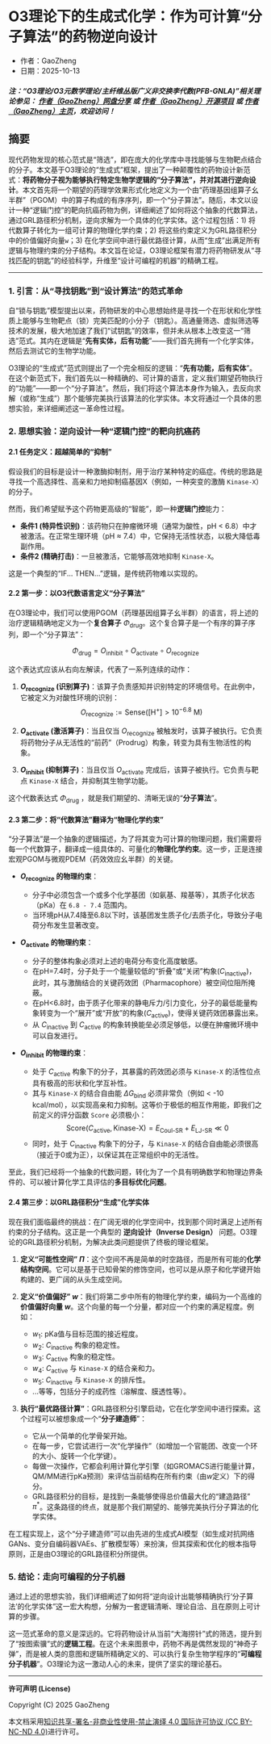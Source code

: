 # O3理论下的生成式化学：作为可计算“分子算法”的药物逆向设计

- 作者：GaoZheng
- 日期：2025-10-13

#### ***注：“O3理论/O3元数学理论/主纤维丛版广义非交换李代数(PFB-GNLA)”相关理论参见： [作者（GaoZheng）网盘分享](https://drive.google.com/drive/folders/1lrgVtvhEq8cNal0Aa0AjeCNQaRA8WERu?usp=sharing) 或 [作者（GaoZheng）开源项目](https://github.com/CTaiDeng/open_meta_mathematical_theory) 或 [作者（GaoZheng）主页](https://mymetamathematics.blogspot.com)，欢迎访问！***

## 摘要
现代药物发现的核心范式是“筛选”，即在庞大的化学库中寻找能够与生物靶点结合的分子。本文基于O3理论的“生成式”框架，提出了一种颠覆性的药物设计新范式：**将药物分子视为能够执行特定生物学逻辑的“分子算法”，并对其进行逆向设计**。本文首先将一个期望的药理学效果形式化地定义为一个由“药理基因组算子幺半群”（PGOM）中的算子构成的有序序列，即一个“分子算法”。随后，本文以设计一种“逻辑门控”的靶向抗癌药物为例，详细阐述了如何将这个抽象的代数算法，通过GRL路径积分机制，逆向求解为一个具体的化学实体。这个过程包括：1) 将代数算子转化为一组可计算的物理化学约束；2) 将这些约束定义为GRL路径积分中的价值偏好向量`w`；3) 在化学空间中进行最优路径计算，从而“生成”出满足所有逻辑与物理约束的分子结构。本文旨在论证，O3理论框架有潜力将药物研发从“寻找匹配的钥匙”的经验科学，升维至“设计可编程的机器”的精确工程。

---

### **1. 引言：从“寻找钥匙”到“设计算法”的范式革命**

自“锁与钥匙”模型提出以来，药物研发的中心思想始终是寻找一个在形状和化学性质上能够与生物靶点（锁）完美匹配的小分子（钥匙）。高通量筛选、虚拟筛选等技术的发展，极大地加速了我们“试钥匙”的效率，但并未从根本上改变这一“筛选”范式。其内在逻辑是“**先有实体，后有功能**”——我们首先拥有一个化学实体，然后去测试它的生物学功能。

O3理论的“生成式”范式则提出了一个完全相反的逻辑：“**先有功能，后有实体**”。在这个新范式下，我们首先以一种精确的、可计算的语言，定义我们期望药物执行的“功能”——即一个“分子算法”。然后，我们将这个算法本身作为输入，去反向求解（或称“生成”）那个能够完美执行该算法的化学实体。本文将通过一个具体的思想实验，来详细阐述这一革命性过程。

### **2. 思想实验：逆向设计一种“逻辑门控”的靶向抗癌药**

#### **2.1 任务定义：超越简单的“抑制”**

假设我们的目标是设计一种激酶抑制剂，用于治疗某种特定的癌症。传统的思路是寻找一个高选择性、高亲和力地抑制癌基因X（例如，一种突变的激酶 `Kinase-X`）的分子。

然而，我们希望赋予这个药物更高级的“智能”，即一种**逻辑门控**能力：
* **条件1 (特异性识别)**：该药物只在肿瘤微环境（通常为酸性，pH < 6.8）中才被激活。在正常生理环境（pH ≈ 7.4）中，它保持无活性状态，以极大降低毒副作用。
* **条件2 (精确打击)**：一旦被激活，它能够高效地抑制 `Kinase-X`。

这是一个典型的“IF... THEN...”逻辑，是传统药物难以实现的。

#### **2.2 第一步：以O3代数语言定义“分子算法”**

在O3理论中，我们可以使用PGOM（药理基因组算子幺半群）的语言，将上述的治疗逻辑精确地定义为一个**复合算子** $\Phi_{\text{drug}}$。这个复合算子是一个有序的算子序列，即一个“分子算法”：

$$\Phi_{\text{drug}} = O_{\text{inhibit}} \circ O_{\text{activate}} \circ O_{\text{recognize}}$$

这个表达式应该从右向左解读，代表了一系列连续的动作：

1.  **$O_{\text{recognize}}$ (识别算子)**：该算子负责感知并识别特定的环境信号。在此例中，它被定义为对酸性环境的识别：
    $$O_{\text{recognize}} := \text{Sense}([\text{H}^+] > 10^{-6.8} \text{ M})$$

2.  **$O_{\text{activate}}$ (激活算子)**：当且仅当 $O_{\text{recognize}}$ 被触发时，该算子被执行。它负责将药物分子从无活性的“前药”（Prodrug）构象，转变为具有生物活性的构象。

3.  **$O_{\text{inhibit}}$ (抑制算子)**：当且仅当 $O_{\text{activate}}$ 完成后，该算子被执行。它负责与靶点 `Kinase-X` 结合，并抑制其生物学功能。

这个代数表达式 $\Phi_{\text{drug}}$ ，就是我们期望的、清晰无误的“**分子算法**”。

#### **2.3 第二步：将“代数算法”翻译为“物理化学约束”**

“分子算法”是一个抽象的逻辑描述，为了将其变为可计算的物理问题，我们需要将每一个代数算子，翻译成一组具体的、可量化的**物理化学约束**。这一步，正是连接宏观PGOM与微观PDEM（药效效应幺半群）的关键。

* **$O_{\text{recognize}}$ 的物理约束**：
    * 分子中必须包含一个或多个化学基团（如氨基、羧基等），其质子化状态（pKa）在 `6.8 - 7.4` 范围内。
    * 当环境pH从7.4降至6.8以下时，该基团发生质子化/去质子化，导致分子电荷分布发生显著改变。

* **$O_{\text{activate}}$ 的物理约束**：
    * 分子的整体构象必须对上述的电荷分布变化高度敏感。
    * 在pH=7.4时，分子处于一个能量较低的“折叠”或“关闭”构象($C_{\text{inactive}}$)，此时，其与激酶结合的关键药效团（Pharmacophore）被空间位阻所掩蔽。
    * 在pH<6.8时，由于质子化带来的静电斥力/引力变化，分子的最低能量构象转变为一个“展开”或“开放”的构象($C_{\text{active}}$)，使得关键药效团暴露出来。
    * 从 $C_{\text{inactive}}$ 到 $C_{\text{active}}$ 的构象转换能垒必须足够低，以便在肿瘤微环境中可以自发进行。

* **$O_{\text{inhibit}}$ 的物理约束**：
    * 处于 $C_{\text{active}}$ 构象下的分子，其暴露的药效团必须与 `Kinase-X` 的活性位点具有极高的形状和化学互补性。
    * 其与 `Kinase-X` 的结合自由能 $\Delta G_{\text{bind}}$ 必须非常负（例如 < -10 kcal/mol），以实现高亲和力抑制。这等价于极低的相互作用能，即我们之前定义的评分函数 `Score` 必须极小：
        $$\text{Score}(C_{\text{active}}, \text{Kinase-X}) = E_{\text{Coul-SR}} + E_{\text{LJ-SR}} \ll 0$$
    * 同时，处于 $C_{\text{inactive}}$ 构象下的分子，与 `Kinase-X` 的结合自由能必须很高（接近于0或为正），以保证其在正常组织中的无活性。

至此，我们已经将一个抽象的代数问题，转化为了一个具有明确数学和物理边界条件的、可以被计算化学工具评估的**多目标优化问题**。

#### **2.4 第三步：以GRL路径积分“生成”化学实体**

现在我们面临最终的挑战：在广阔无垠的化学空间中，找到那个同时满足上述所有约束的分子结构。这正是一个典型的 **逆向设计（Inverse Design）** 问题。O3理论的GRL路径积分机制，为解决此类问题提供了终极的理论框架。

1.  **定义“可能性空间” $\Pi$**：这个空间不再是简单的时空路径，而是所有可能的**化学结构空间**。它可以是基于已知骨架的修饰空间，也可以是从原子和化学键开始构建的、更广阔的从头生成空间。

2.  **定义“价值偏好” $w$**：我们将第二步中所有的物理化学约束，编码为一个高维的**价值偏好向量 $w$**。这个向量的每一个分量，都对应一个约束的满足程度。例如：
    * $w_1$: pKa值与目标范围的接近程度。
    * $w_2$: $C_{\text{inactive}}$ 构象的稳定性。
    * $w_3$: $C_{\text{active}}$ 构象的稳定性。
    * $w_4$: $C_{\text{active}}$ 与 `Kinase-X` 的结合亲和力。
    * $w_5$: $C_{\text{inactive}}$ 与 `Kinase-X` 的排斥性。
    * ...等等，包括分子的成药性（溶解度、膜透性等）。

3.  **执行“最优路径计算”**：GRL路径积分引擎启动，它在化学空间中进行探索。这个过程可以被想象成一个“**分子建造师**”：
    * 它从一个简单的化学骨架开始。
    * 在每一步，它尝试进行一次“化学操作”（如增加一个官能团、改变一个环的大小、旋转一个化学键）。
    * 每做一次操作，它都会利用计算化学引擎（如GROMACS进行能量计算，QM/MM进行pKa预测）来评估当前结构在所有约束（由$w$定义）下的得分。
    * GRL路径积分的目标，是找到一条能够使得总价值最大化的“建造路径” $\pi^*$。这条路径的终点，就是那个我们期望的、能够完美执行分子算法的化学实体。

在工程实现上，这个“分子建造师”可以由先进的生成式AI模型（如生成对抗网络GANs、变分自编码器VAEs、扩散模型等）来扮演，但其探索和优化的根本指导原则，正是由O3理论的GRL路径积分所提供。

### **5. 结论：走向可编程的分子机器**

通过上述的思想实验，我们详细阐述了如何将“逆向设计出能够精确执行‘分子算法’的化学实体”这一宏大构想，分解为一套逻辑清晰、理论自洽、且在原则上可计算的步骤。

这一范式革命的意义是深远的。它将药物设计从当前“大海捞针”式的筛选，提升到了“按图索骥”式的**逻辑工程**。在这个未来图景中，药物不再是偶然发现的“神奇子弹”，而是被人类的意图和逻辑所精确定义的、可以执行复杂生物学程序的“**可编程分子机器**”。O3理论为这一激动人心的未来，提供了坚实的理论基石。

---

**许可声明 (License)**

Copyright (C) 2025 GaoZheng

本文档采用[知识共享-署名-非商业性使用-禁止演绎 4.0 国际许可协议 (CC BY-NC-ND 4.0)](https://creativecommons.org/licenses/by-nc-nd/4.0/deed.zh-Hans)进行许可。
